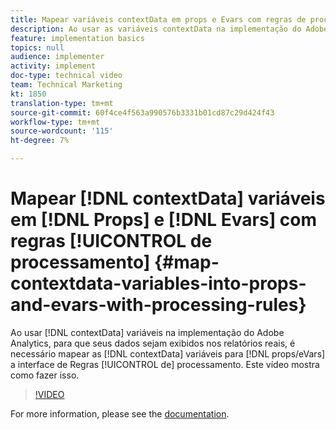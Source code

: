 ```yaml
---
title: Mapear variáveis contextData em props e Evars com regras de processamento
description: Ao usar as variáveis contextData na implementação do Adobe Analytics, para que seus dados sejam exibidos nos relatórios reais, é necessário mapear as variáveis contextData para props/eVars na interface das Regras de processamento. Este vídeo mostra como fazer isso.
feature: implementation basics
topics: null
audience: implementer
activity: implement
doc-type: technical video
team: Technical Marketing
kt: 1850
translation-type: tm+mt
source-git-commit: 60f4ce4f563a990576b3331b01cd87c29d424f43
workflow-type: tm+mt
source-wordcount: '115'
ht-degree: 7%

---
```



# Mapear [!DNL contextData] variáveis em [!DNL Props] e [!DNL Evars] com regras [!UICONTROL de processamento] {#map-contextdata-variables-into-props-and-evars-with-processing-rules}

Ao usar [!DNL contextData] variáveis na implementação do Adobe Analytics, para que seus dados sejam exibidos nos relatórios reais, é necessário mapear as [!DNL contextData] variáveis para [!DNL props/eVars] a interface de Regras [!UICONTROL de] processamento. Este vídeo mostra como fazer isso.

>[!VIDEO](https://video.tv.adobe.com/v/26124/?quality=12)

For more information, please see the [documentation](https://marketing.adobe.com/resources/help/pt_BR/reference/processing_rules.html).
